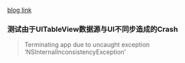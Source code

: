 [blog link](https://blog.csdn.net/weixin_37389821/article/details/106961953)

### 测试由于UITableView数据源与UI不同步造成的Crash

> Terminating app due to uncaught exception ‘NSInternalInconsistencyException’
